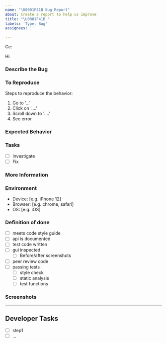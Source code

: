 ```yaml
---
name: "\U0001F41B Bug Report"
about: Create a report to help us improve 
title: "\U0001F41B "
labels: 'Type: Bug'
assignees: ''

---
```


<!-- These comments automatically delete -->

<!-- **Tip:** Delete parts that are not relevant -->

<!-- Next to Cc:, @ mention users who should be in the loop -->

Cc:

<!-- add intended user next to **Hi** -->

Hi 

### Describe the Bug
<!-- A clear and concise description of what the bug is. -->

### To Reproduce

Steps to reproduce the behavior:

1. Go to '...'
2. Click on '....'
3. Scroll down to '....'
4. See error

### Expected Behavior
<!-- A clear and concise description of what you expected to happen. -->

### Tasks

- [ ] Investigate
- [ ] Fix

### More Information
<!-- Add any other context about the problem here. -->

### Environment

- Device: [e.g. iPhone 12]
- Browser: [e.g. chrome, safari]
- OS: [e.g. iOS]

### Definition of done

- [ ] meets code style guide
- [ ] api is documented
- [ ] test code written
- [ ] gui inspected
  - [ ] Before/after screenshots
- [ ] peer review code
- [ ] passing tests
  - [ ] style check
  - [ ] static analysis 
  - [ ] test functions

### Screenshots
<!-- If applicable, add screenshots to help explain your problem. -->

---

## Developer Tasks
<!--Add GitHub tasks -->

- [ ] step1
- [ ] ...
